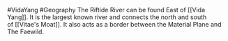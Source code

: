 #VidaYang #Geography
The Riftide River can be found East of [[Vida Yang]]. It is the largest known river and connects the north and south of [[Vitae's Moat]]. It also acts as a border between the Material Plane and The Faewild.